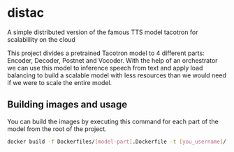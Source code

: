 # distac
A simple distributed version of the famous TTS model tacotron for scalablility on the cloud

This project divides a pretrained Tacotron model to 4 different parts: Encoder, Decoder, Postnet and Vocoder. With the help of an orchestrator we can use this model to inference speech from text and apply load balancing to build a scalable model with less resources than we would need if we were to scale the entire model.

## Building images and usage

You can build the images by executing this command for each part of the model from the root of the project.

```bash
docker build -f Dockerfiles/[model-part].Dockerfile -t [you_username]/[model-part]:latest .
```